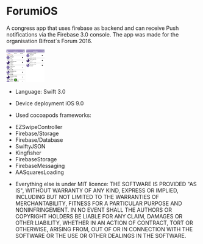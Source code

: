 # ForumiOS
A congress app that uses firebase as backend and can receive Push notifications via the Firebase 3.0 console.
The app was made for the organisation Bifrost´s Forum 2016.

<img src="https://github.com/bifrostDK/ForumiOS/blob/master/Screenshots/program.jpg"  width="48">
<img src="https://github.com/bifrostDK/ForumiOS/blob/master/Screenshots/myProgram.png"  width="48"> 


* Language: 
Swift 3.0

* Device deployment 
iOS 9.0


* Used cocoapods frameworks: 
- EZSwipeController 
- Firebase/Storage
- Firebase/Database
- SwiftyJSON 
- Kingfisher 
- FirebaseStorage 
- FirebaseMessaging
- AASquaresLoading 

* Everything else is under MIT licence:
THE SOFTWARE IS PROVIDED "AS IS", WITHOUT WARRANTY OF ANY KIND, EXPRESS OR IMPLIED, INCLUDING BUT NOT LIMITED TO THE WARRANTIES OF MERCHANTABILITY, FITNESS FOR A PARTICULAR PURPOSE AND NONINFRINGEMENT. IN NO EVENT SHALL THE AUTHORS OR COPYRIGHT HOLDERS BE LIABLE FOR ANY CLAIM, DAMAGES OR OTHER LIABILITY, WHETHER IN AN ACTION OF CONTRACT, TORT OR OTHERWISE, ARISING FROM, OUT OF OR IN CONNECTION WITH THE SOFTWARE OR THE USE OR OTHER DEALINGS IN THE SOFTWARE.
